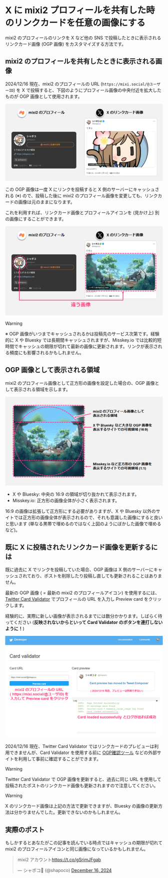 # X に mixi2 プロフィールを共有した時のリンクカードを任意の画像にする

mixi2 のプロフィールのリンクを X など他の SNS で投稿したときに表示されるリンクカード画像 (OGP 画像) をカスタマイズする方法です。

## mixi2 のプロフィールを共有したときに表示される画像

2024/12/16 現在、mixi2 のプロフィールの URL (`https://mixi.social/@ユーザーID`) を X で投稿すると、下図のようにプロフィール画像の中央付近を拡大したものが OGP 画像として使用されます。

![](./ss_profile_link_share.png)

この OGP 画像は一度 X にリンクを投稿すると X 側のサーバーにキャッシュされる (※) ので、投稿した後に mixi2 のプロフィール画像を変更しても、リンクカードの画像は元のままになります。

これを利用すれば、リンクカード画像とプロフィールアイコンを (見かけ上) 別の画像にすることができます。

![](./cover.png)

> [!WARNING]
> ※ OGP 画像がいつまでキャッシュされるかは投稿先のサービス次第です。経験的に X や Bluesky では長期間キャッシュされますが、Misskey.io では比較的短時間でキャッシュの期限が切れて最新の画像に更新されます。リンクが表示される頻度にも影響されるかもしれません。

## OGP 画像として表示される領域

mixi2 のプロフィール画像として正方形の画像を設定した場合の、OGP 画像として表示される領域を示します。

![](./ogp_visible_area.png)

- X や Bluesky: 中央の 16:9 の領域が切り抜かれて表示されます。
- Misskey.io: 正方形の画像全体が小さく表示されます。

16:9 の画像は拡張して正方形にする必要がありますが、X や Bluesky 以外のサイトでは正方形の画像全体が表示されるので、それも意識した画像にすると良いと思います (単なる黒帯で埋めるのではなく上図のようにぼかした画像で埋めるなど)。

## 既に X に投稿されたリンクカード画像を更新するには

既に過去に X でリンクを投稿していた場合、OGP 画像は X 側のサーバーにキャッシュされており、ポストを削除したり投稿し直しても更新されることはありません。

最新の OGP 画像 ( = 最新の mixi2 のプロフィールアイコン) を使用するには、[Twitter Card Validator](https://cards-dev.x.com/validator) でプロフィールの URL を入力し Preview card をクリックします。

経験的に、実際に新しい画像が表示されるまでには数分かかります。しばらく待ってください (**反映されないからといって Card Validator のボタンを連打しないように！**)

![](./ss_card_validator.png)

2024/12/16 現在、Twitter Card Validator ではリンクカードのプレビューは利用できませんが、Card Validator を使用する前に [OGP確認ツール](https://ogp.buta3.net/) などの外部サイトを利用して事前に確認することができます。

> [!WARNING]
> Twitter Card Validator で OGP 画像を更新すると、過去に同じ URL を使用して投稿されたポストのリンクカード画像も更新されますので注意してください。

> [!WARNING]
> X のリンクカード画像は上記の方法で更新できますが、Bluesky の画像の更新方法は分かりませんでした。更新できないのかもしれません。

## 実際のポスト

もしかするとあなたがこの記事を読んでいる時点ではキャッシュの期限が切れて mixi2 のプロフィールアイコンと同じ画像になっているかもしれません。

<blockquote class="twitter-tweet" data-media-max-width="560"><p lang="ja" dir="ltr">mixi2 アカウント<a href="https://t.co/gSrimJFgab">https://t.co/gSrimJFgab</a></p>&mdash; シャポコ🌵 (@shapoco) <a href="https://twitter.com/shapoco/status/1868654948403327275?ref_src=twsrc%5Etfw">December 16, 2024</a></blockquote> <script async src="https://platform.twitter.com/widgets.js" charset="utf-8"></script>